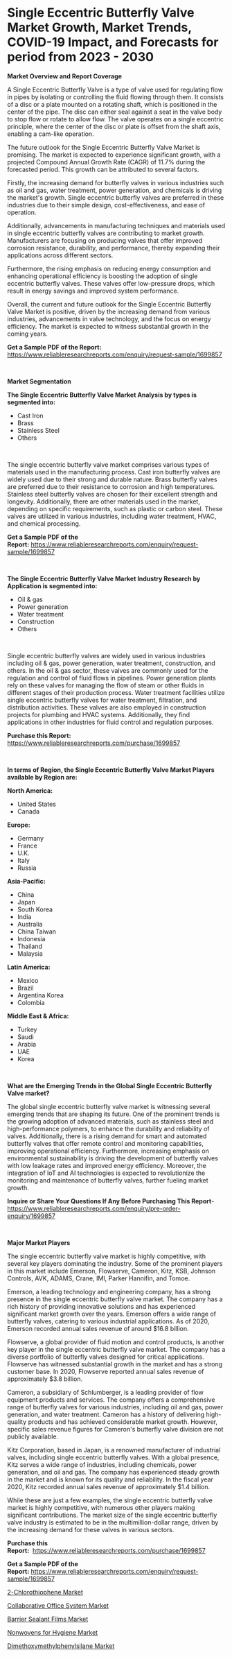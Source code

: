 <p><h1>Single Eccentric Butterfly Valve Market Growth, Market Trends, COVID-19 Impact, and Forecasts for period from 2023 - 2030</h1></p><p><strong>Market Overview and Report Coverage</strong></p>
<p><p>A Single Eccentric Butterfly Valve is a type of valve used for regulating flow in pipes by isolating or controlling the fluid flowing through them. It consists of a disc or a plate mounted on a rotating shaft, which is positioned in the center of the pipe. The disc can either seal against a seat in the valve body to stop flow or rotate to allow flow. The valve operates on a single eccentric principle, where the center of the disc or plate is offset from the shaft axis, enabling a cam-like operation.</p><p>The future outlook for the Single Eccentric Butterfly Valve Market is promising. The market is expected to experience significant growth, with a projected Compound Annual Growth Rate (CAGR) of 11.7% during the forecasted period. This growth can be attributed to several factors.</p><p>Firstly, the increasing demand for butterfly valves in various industries such as oil and gas, water treatment, power generation, and chemicals is driving the market's growth. Single eccentric butterfly valves are preferred in these industries due to their simple design, cost-effectiveness, and ease of operation.</p><p>Additionally, advancements in manufacturing techniques and materials used in single eccentric butterfly valves are contributing to market growth. Manufacturers are focusing on producing valves that offer improved corrosion resistance, durability, and performance, thereby expanding their applications across different sectors.</p><p>Furthermore, the rising emphasis on reducing energy consumption and enhancing operational efficiency is boosting the adoption of single eccentric butterfly valves. These valves offer low-pressure drops, which result in energy savings and improved system performance.</p><p>Overall, the current and future outlook for the Single Eccentric Butterfly Valve Market is positive, driven by the increasing demand from various industries, advancements in valve technology, and the focus on energy efficiency. The market is expected to witness substantial growth in the coming years.</p></p>
<p><strong>Get a Sample PDF of the Report:</strong> <a href="https://www.reliableresearchreports.com/enquiry/request-sample/1699857">https://www.reliableresearchreports.com/enquiry/request-sample/1699857</a></p>
<p>&nbsp;</p>
<p><strong>Market Segmentation</strong></p>
<p><strong>The Single Eccentric Butterfly Valve Market Analysis by types is segmented into:</strong></p>
<p><ul><li>Cast Iron</li><li>Brass</li><li>Stainless Steel</li><li>Others</li></ul></p>
<p>&nbsp;</p>
<p><p>The single eccentric butterfly valve market comprises various types of materials used in the manufacturing process. Cast iron butterfly valves are widely used due to their strong and durable nature. Brass butterfly valves are preferred due to their resistance to corrosion and high temperatures. Stainless steel butterfly valves are chosen for their excellent strength and longevity. Additionally, there are other materials used in the market, depending on specific requirements, such as plastic or carbon steel. These valves are utilized in various industries, including water treatment, HVAC, and chemical processing.</p></p>
<p><strong>Get a Sample PDF of the Report:</strong>&nbsp;<a href="https://www.reliableresearchreports.com/enquiry/request-sample/1699857">https://www.reliableresearchreports.com/enquiry/request-sample/1699857</a></p>
<p>&nbsp;</p>
<p><strong>The Single Eccentric Butterfly Valve Market Industry Research by Application is segmented into:</strong></p>
<p><ul><li>Oil & gas</li><li>Power generation</li><li>Water treatment</li><li>Construction</li><li>Others</li></ul></p>
<p>&nbsp;</p>
<p><p>Single eccentric butterfly valves are widely used in various industries including oil & gas, power generation, water treatment, construction, and others. In the oil & gas sector, these valves are commonly used for the regulation and control of fluid flows in pipelines. Power generation plants rely on these valves for managing the flow of steam or other fluids in different stages of their production process. Water treatment facilities utilize single eccentric butterfly valves for water treatment, filtration, and distribution activities. These valves are also employed in construction projects for plumbing and HVAC systems. Additionally, they find applications in other industries for fluid control and regulation purposes.</p></p>
<p><strong>Purchase this Report:</strong>&nbsp; <a href="https://www.reliableresearchreports.com/purchase/1699857">https://www.reliableresearchreports.com/purchase/1699857</a></p>
<p>&nbsp;</p>
<p><strong>In terms of Region, the Single Eccentric Butterfly Valve Market Players available by Region are:</strong></p>
<p>
    <p> <strong> North America: </strong>
        <ul>
            <li>United States</li>
            <li>Canada</li>
        </ul>
        </p> 
    <p> <strong> Europe: </strong>
        <ul>
            <li>Germany</li>
            <li>France</li>
            <li>U.K.</li>
            <li>Italy</li>
            <li>Russia</li>
        </ul>
        </p> 
    <p> <strong> Asia-Pacific: </strong>
        <ul>
            <li>China</li>
            <li>Japan</li>
            <li>South Korea</li>
            <li>India</li>
            <li>Australia</li>
            <li>China Taiwan</li>
            <li>Indonesia</li>
            <li>Thailand</li>
            <li>Malaysia</li>
        </ul>
        </p> 
    <p> <strong> Latin America: </strong>
        <ul>
            <li>Mexico</li>
            <li>Brazil</li>
            <li>Argentina Korea</li>
            <li>Colombia</li>
        </ul>
        </p> 
    <p> <strong> Middle East & Africa: </strong>
        <ul>
            <li>Turkey</li>
            <li>Saudi</li>
            <li>Arabia</li>
            <li>UAE</li>
            <li>Korea</li>
        </ul>
    </p>
    </p>
<p>&nbsp;</p>
<p><strong>What are the Emerging Trends in the Global Single Eccentric Butterfly Valve market?</strong></p>
<p><p>The global single eccentric butterfly valve market is witnessing several emerging trends that are shaping its future. One of the prominent trends is the growing adoption of advanced materials, such as stainless steel and high-performance polymers, to enhance the durability and reliability of valves. Additionally, there is a rising demand for smart and automated butterfly valves that offer remote control and monitoring capabilities, improving operational efficiency. Furthermore, increasing emphasis on environmental sustainability is driving the development of butterfly valves with low leakage rates and improved energy efficiency. Moreover, the integration of IoT and AI technologies is expected to revolutionize the monitoring and maintenance of butterfly valves, further fueling market growth.</p></p>
<p><strong>Inquire or Share Your Questions If Any Before Purchasing This Report</strong>- <a href="https://www.reliableresearchreports.com/enquiry/pre-order-enquiry/1699857">https://www.reliableresearchreports.com/enquiry/pre-order-enquiry/1699857</a></p>
<p>&nbsp;</p>
<p><strong>Major Market Players</strong></p>
<p><p>The single eccentric butterfly valve market is highly competitive, with several key players dominating the industry. Some of the prominent players in this market include Emerson, Flowserve, Cameron, Kitz, KSB, Johnson Controls, AVK, ADAMS, Crane, IMI, Parker Hannifin, and Tomoe.</p><p>Emerson, a leading technology and engineering company, has a strong presence in the single eccentric butterfly valve market. The company has a rich history of providing innovative solutions and has experienced significant market growth over the years. Emerson offers a wide range of butterfly valves, catering to various industrial applications. As of 2020, Emerson recorded annual sales revenue of around $16.8 billion.</p><p>Flowserve, a global provider of fluid motion and control products, is another key player in the single eccentric butterfly valve market. The company has a diverse portfolio of butterfly valves designed for critical applications. Flowserve has witnessed substantial growth in the market and has a strong customer base. In 2020, Flowserve reported annual sales revenue of approximately $3.8 billion.</p><p>Cameron, a subsidiary of Schlumberger, is a leading provider of flow equipment products and services. The company offers a comprehensive range of butterfly valves for various industries, including oil and gas, power generation, and water treatment. Cameron has a history of delivering high-quality products and has achieved considerable market growth. However, specific sales revenue figures for Cameron's butterfly valve division are not publicly available.</p><p>Kitz Corporation, based in Japan, is a renowned manufacturer of industrial valves, including single eccentric butterfly valves. With a global presence, Kitz serves a wide range of industries, including chemicals, power generation, and oil and gas. The company has experienced steady growth in the market and is known for its quality and reliability. In the fiscal year 2020, Kitz recorded annual sales revenue of approximately $1.4 billion.</p><p>While these are just a few examples, the single eccentric butterfly valve market is highly competitive, with numerous other players making significant contributions. The market size of the single eccentric butterfly valve industry is estimated to be in the multimillion-dollar range, driven by the increasing demand for these valves in various sectors.</p></p>
<p><strong>Purchase this Report:</strong>&nbsp;&nbsp;<a href="https://www.reliableresearchreports.com/purchase/1699857">https://www.reliableresearchreports.com/purchase/1699857</a></p>
<p></p>
<p><strong>Get a Sample PDF of the Report:</strong>&nbsp;<a href="https://www.reliableresearchreports.com/enquiry/request-sample/1699857">https://www.reliableresearchreports.com/enquiry/request-sample/1699857</a></p>
<p><p><a href="https://www.linkedin.com/pulse/2-chlorothiophene-market-research-report-unlocks-analysis-himbe/">2-Chlorothiophene Market</a></p><p><a href="https://www.linkedin.com/pulse/collaborative-office-system-market-research-report-unlocks-whczc/">Collaborative Office System Market</a></p><p><a href="https://medium.com/@brendajames1938/barrier-sealant-films-market-comprehensive-assessment-by-type-application-and-geography-da2b62a69132">Barrier Sealant Films Market</a></p><p><a href="https://medium.com/@loriwatson1948/decoding-nonwovens-for-hygiene-market-metrics-market-share-trends-and-growth-patterns-0f2cfd426fb7">Nonwovens for Hygiene Market</a></p><p><a href="https://www.linkedin.com/pulse/dimethoxymethylphenylsilane-market-share-amp-new-trends-ien1e/">Dimethoxymethylphenylsilane Market</a></p></p>